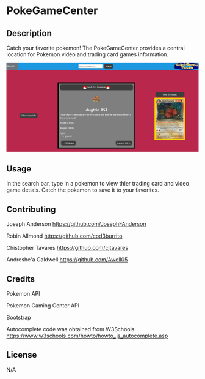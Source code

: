 # PokeGameCenter


## Description
Catch your favorite pokemon! The PokeGameCenter provides a central location for Pokemon video and trading card games information.

<img src="assets\Screenshot 2022-10-02 142301.png">


## Usage
In the search bar, type in a pokemon to view thier trading card and video game detials. Catch the pokemon to save it to your favorites.  


## Contributing
Joseph Anderson
https://github.com/JosephFAnderson

Robin Allmond
https://github.com/cod3burrito

Chistopher Tavares
https://github.com/cjtavares

Andreshe'a Caldwell
https://github.com/Awell05


## Credits
Pokemon API

Pokemon Gaming Center API

Bootstrap

Autocomplete code was obtained from W3Schools
https://www.w3schools.com/howto/howto_js_autocomplete.asp
## License

N/A

